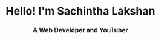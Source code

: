 <h1 align="center">Hello! I'm Sachintha Lakshan</h2>
<h3 align="center">A Web Developer and YouTuber</h3>
